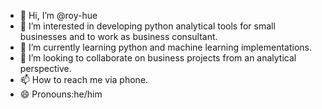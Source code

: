- 👋 Hi, I’m @roy-hue
- 👀 I’m interested in developing python analytical tools for small businesses and to work as business consultant.
- 🌱 I’m currently learning python and machine learning implementations. 
- 💞️ I’m looking to collaborate on business projects from an analytical perspective. 
- 📫 How to reach me via phone. 
- 😄 Pronouns:he/him
  

